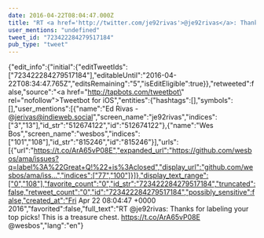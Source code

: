```yaml
---
date: 2016-04-22T08:04:47.000Z
title: "RT <a href='http://twitter.com/je92rivas'>@je92rivas</a>: Thanks for labeling your top picks! This is a treasure chest. https://t.co/ArA65vP08E <a href='http://twitter.com/wesbos'>@wesbos</a>″"
user_mentions: "undefined"
tweet_id: "723422284279517184"
pub_type: "tweet"
---
```

{"edit_info":{"initial":{"editTweetIds":["723422284279517184"],"editableUntil":"2016-04-22T08:34:47.765Z","editsRemaining":"5","isEditEligible":true}},"retweeted":false,"source":"<a href=\"http://tapbots.com/tweetbot\" rel=\"nofollow\">Tweetbot for iΟS</a>","entities":{"hashtags":[],"symbols":[],"user_mentions":[{"name":"Ed Rivas - @jerivas@indieweb.social","screen_name":"je92rivas","indices":["3","13"],"id_str":"512674122","id":"512674122"},{"name":"Wes Bos","screen_name":"wesbos","indices":["101","108"],"id_str":"815246","id":"815246"}],"urls":[{"url":"https://t.co/ArA65vP08E","expanded_url":"https://github.com/wesbos/ama/issues?q=label%3A%22Great+Q!%22+is%3Aclosed","display_url":"github.com/wesbos/ama/iss…","indices":["77","100"]}]},"display_text_range":["0","108"],"favorite_count":"0","id_str":"723422284279517184","truncated":false,"retweet_count":"0","id":"723422284279517184","possibly_sensitive":false,"created_at":"Fri Apr 22 08:04:47 +0000 2016","favorited":false,"full_text":"RT @je92rivas: Thanks for labeling your top picks! This is a treasure chest. https://t.co/ArA65vP08E @wesbos","lang":"en"}

